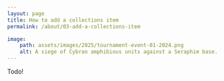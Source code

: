 ```yaml
---
layout: page
title: How to add a collections item
permalink: /about/03-add-a-collections-item

image:
    path: assets/images/2025/tournament-event-01-2024.png
    alt: A siege of Cybran amphibious units against a Seraphim base.
---
```


Todo!
